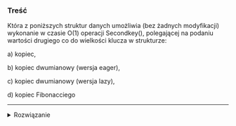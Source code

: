 ### Treść
Która z poniższych struktur danych umożliwia (bez żadnych modyfikacji) wykonanie w czasie O(1) operacji Secondkey(), polegającej na podaniu wartości drugiego co do wielkości klucza w strukturze:

a) kopiec,

b) kopiec dwumianowy (wersja eager),

c) kopiec dwumianowy (wersja lazy),

d) kopiec Fibonacciego

------
<details><summary>Rozwiązanie</summary>
<p>
